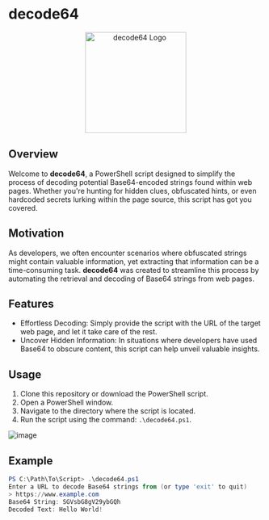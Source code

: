 # decode64

<p align="center">
    <img src="your_image_url_here" alt="decode64 Logo" width="200"/>
</p>

## Overview

Welcome to **decode64**, a PowerShell script designed to simplify the process of decoding potential Base64-encoded strings found within web pages. Whether you're hunting for hidden clues, obfuscated hints, or even hardcoded secrets lurking within the page source, this script has got you covered.

## Motivation

As developers, we often encounter scenarios where obfuscated strings might contain valuable information, yet extracting that information can be a time-consuming task. **decode64** was created to streamline this process by automating the retrieval and decoding of Base64 strings from web pages.

## Features

- Effortless Decoding: Simply provide the script with the URL of the target web page, and let it take care of the rest.
- Uncover Hidden Information: In situations where developers have used Base64 to obscure content, this script can help unveil valuable insights.

## Usage

1. Clone this repository or download the PowerShell script.
2. Open a PowerShell window.
3. Navigate to the directory where the script is located.
4. Run the script using the command: `.\decode64.ps1`.

![image](https://github.com/popalltheshells/decode64/assets/6753178/ae65f768-7eeb-437d-9138-c341b5723353)


## Example

```powershell
PS C:\Path\To\Script> .\decode64.ps1
Enter a URL to decode Base64 strings from (or type 'exit' to quit)
> https://www.example.com
Base64 String: SGVsbG8gV29ybGQh
Decoded Text: Hello World!
